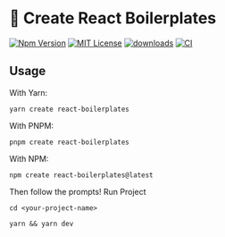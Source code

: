 # 🚀 Create React Boilerplates

[![Npm Version](https://img.shields.io/npm/v/npm.svg)](https://github.com/sj-distributor/create-react-boilerplates)
[![MIT License](https://img.shields.io/npm/l/react-native-tab-view.svg?style=flat-square)](https://github.com/sj-distributor/create-react-boilerplates/blob/main/LICENSE)
[![downloads](https://img.shields.io/npm/dm/eslint-config-standard.svg)](https://www.npmjs.com/package/@sj-distributor/cra-template-react-vite-boilerplate)
[![CI](https://github.com/sj-distributor/create-react-boilerplates/actions/workflows/pull_request.yml/badge.svg)](https://github.com/sj-distributor/create-react-boilerplates/actions/workflows/pull_request.yml)

## Usage

With Yarn:

```
yarn create react-boilerplates
```

With PNPM:

```
pnpm create react-boilerplates
```

With NPM:

```
npm create react-boilerplates@latest
```

Then follow the prompts! Run Project

```
cd <your-project-name>

yarn && yarn dev
```